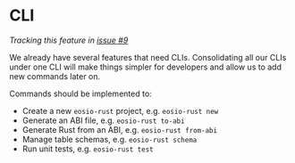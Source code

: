 # CLI

_Tracking this feature in [issue #9](https://github.com/sagan-software/eosio-rust/issues/9)_

We already have several features that need CLIs. Consolidating all our CLIs under one CLI will make things simpler for developers and allow us to add new commands later on.

Commands should be implemented to:

-   Create a new `eosio-rust` project, e.g. `eosio-rust new`
-   Generate an ABI file, e.g. `eosio-rust to-abi`
-   Generate Rust from an ABI, e.g. `eosio-rust from-abi`
-   Manage table schemas, e.g. `eosio-rust schema`
-   Run unit tests, e.g. `eosio-rust test`
